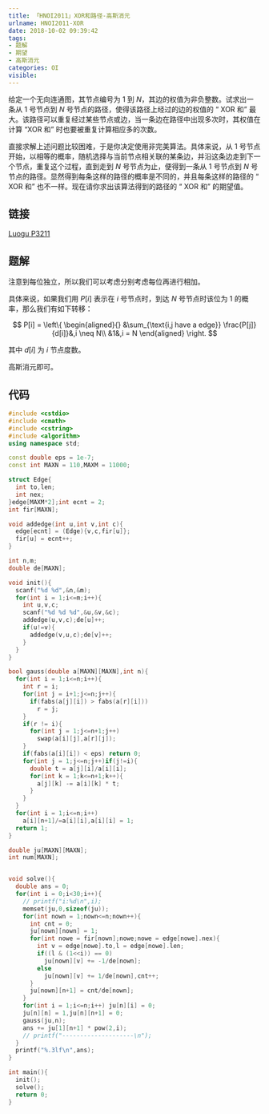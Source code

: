 ```yaml
---
title: 「HNOI2011」XOR和路径-高斯消元
urlname: HNOI2011-XOR
date: 2018-10-02 09:39:42
tags:
- 题解
- 期望
- 高斯消元
categories: OI
visible:
---
```


给定一个无向连通图，其节点编号为 $1$ 到 $N$，其边的权值为非负整数。试求出一条从 $1$ 号节点到 $N$ 号节点的路径，使得该路径上经过的边的权值的 “ $\text{XOR}$ 和” 最大。该路径可以重复经过某些节点或边，当一条边在路径中出现多次时，其权值在计算 “$\text{XOR}$ 和” 时也要被重复计算相应多的次数。

直接求解上述问题比较困难，于是你决定使用非完美算法。具体来说，从 $1$ 号节点开始，以相等的概率，随机选择与当前节点相关联的某条边，并沿这条边走到下一个节点，重复这个过程，直到走到 $N$ 号节点为止，便得到一条从 $1$ 号节点到 $N$ 号节点的路径。显然得到每条这样的路径的概率是不同的，并且每条这样的路径的 “ $\text{XOR}$ 和” 也不一样。现在请你求出该算法得到的路径的 “ $\text{XOR}$ 和” 的期望值。
<!-- more -->

## 链接
[Luogu P3211](https://www.luogu.org/problemnew/show/P3211)

## 题解

注意到每位独立，所以我们可以考虑分别考虑每位再进行相加。

具体来说，如果我们用 $P[i]$ 表示在 $i$ 号节点时，到达 $N$ 号节点时该位为 $1$ 的概率，那么我们有如下转移：

$$
P[i] = 
\left\{
\begin{aligned}{}
&\sum_{\text{i,j have a edge}} \frac{P[j]}{d[i]}&,i \neq N\\
&1&,i = N
\end{aligned}
\right.
$$ 

其中 $d[i]$ 为 $i$ 节点度数。

高斯消元即可。

## 代码


```cpp
#include <cstdio>
#include <cmath>
#include <cstring>
#include <algorithm>
using namespace std;

const double eps = 1e-7;
const int MAXN = 110,MAXM = 11000;

struct Edge{
  int to,len;
  int nex;
}edge[MAXM*2];int ecnt = 2;
int fir[MAXN];

void addedge(int u,int v,int c){
  edge[ecnt] = (Edge){v,c,fir[u]};
  fir[u] = ecnt++;
}

int n,m;
double de[MAXN];

void init(){
  scanf("%d %d",&n,&m);
  for(int i = 1;i<=m;i++){
    int u,v,c;
    scanf("%d %d %d",&u,&v,&c);
    addedge(u,v,c);de[u]++;
    if(u!=v){
      addedge(v,u,c);de[v]++;
    }
  }
}

bool gauss(double a[MAXN][MAXN],int n){
  for(int i = 1;i<=n;i++){
    int r = i;
    for(int j = i+1;j<=n;j++){
      if(fabs(a[j][i]) > fabs(a[r][i])) 
        r = j;
    }
    if(r != i){
      for(int j = 1;j<=n+1;j++)
        swap(a[i][j],a[r][j]);
    }
    if(fabs(a[i][i]) < eps) return 0;
    for(int j = 1;j<=n;j++)if(j!=i){
      double t = a[j][i]/a[i][i];
      for(int k = 1;k<=n+1;k++){
        a[j][k] -= a[i][k] * t;
      }
    }
  }
  for(int i = 1;i<=n;i++)
    a[i][n+1]/=a[i][i],a[i][i] = 1;
  return 1;
}

double ju[MAXN][MAXN];
int num[MAXN];


void solve(){
  double ans = 0;
  for(int i = 0;i<30;i++){
    // printf("i:%d\n",i);
    memset(ju,0,sizeof(ju));
    for(int nown = 1;nown<=n;nown++){
      int cnt = 0;
      ju[nown][nown] = 1;
      for(int nowe = fir[nown];nowe;nowe = edge[nowe].nex){
        int v = edge[nowe].to,l = edge[nowe].len;
        if((l & (1<<i)) == 0)
          ju[nown][v] += -1/de[nown];
        else
          ju[nown][v] += 1/de[nown],cnt++;
      }
      ju[nown][n+1] = cnt/de[nown];
    }
    for(int i = 1;i<=n;i++) ju[n][i] = 0;
    ju[n][n] = 1,ju[n][n+1] = 0;
    gauss(ju,n);
    ans += ju[1][n+1] * pow(2,i);
    // printf("--------------------\n");
  }
  printf("%.3lf\n",ans);
}

int main(){
  init();
  solve();
  return 0;
}
```

